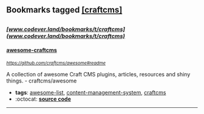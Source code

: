 ## Bookmarks tagged [[craftcms]](https://www.codever.land/search?q=[craftcms])

_<sup><sup>[www.codever.land/bookmarks/t/craftcms](www.codever.land/bookmarks/t/craftcms)</sup></sup>_
---
#### [awesome-craftcms](https://github.com/craftcms/awesome#readme)
_<sup>https://github.com/craftcms/awesome#readme</sup>_

A collection of awesome Craft CMS plugins, articles, resources and shiny things. - craftcms/awesome
* **tags**: [awesome-list](../tagged/awesome-list.md), [content-management-system](../tagged/content-management-system.md), [craftcms](../tagged/craftcms.md)
* :octocat: **[source code](https://github.com/craftcms/awesome#readme)**
---
